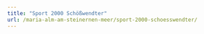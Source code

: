 ```yaml
---
title: "Sport 2000 Schößwendter"
url: /maria-alm-am-steinernen-meer/sport-2000-schoesswendter/
---
```

